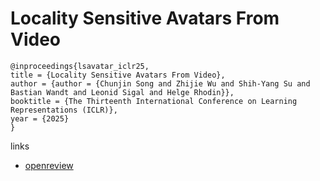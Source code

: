 # Locality Sensitive Avatars From Video

```
@inproceedings{lsavatar_iclr25,
title = {Locality Sensitive Avatars From Video},
author = {author = {Chunjin Song and Zhijie Wu and Shih-Yang Su and Bastian Wandt and Leonid Sigal and Helge Rhodin}},
booktitle = {The Thirteenth International Conference on Learning Representations (ICLR)},
year = {2025}
}
```

links
- [openreview](https://openreview.net/forum?id=SVta2eQNt3)
